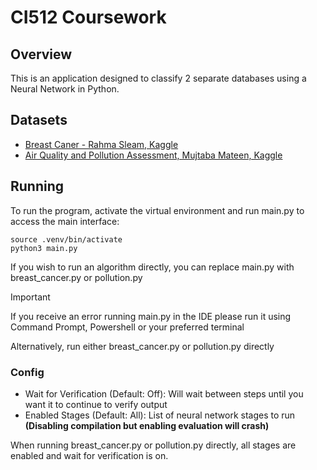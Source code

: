 # CI512 Coursework

## Overview

This is an application designed to classify 2 separate databases using a Neural Network in Python.

## Datasets

- [Breast Caner - Rahma Sleam, Kaggle](https://www.kaggle.com/datasets/rahmasleam/breast-cancer)
- [Air Quality and Pollution Assessment, Mujtaba Mateen, Kaggle](https://www.kaggle.com/datasets/mujtabamatin/air-quality-and-pollution-assessment)

## Running

To run the program, activate the virtual environment and run main.py to access the main interface:

```shell
source .venv/bin/activate
python3 main.py
```

If you wish to run an algorithm directly, you can replace main.py with breast_cancer.py or pollution.py

> [!IMPORTANT]
> If you receive an error running main.py in the IDE please run it using Command Prompt, Powershell or your preferred
> terminal
>
> Alternatively, run either breast_cancer.py or pollution.py directly

### Config

- Wait for Verification (Default: Off): Will wait between steps until you want it to continue to verify output
- Enabled Stages (Default: All): List of neural network stages to run **(Disabling compilation but enabling evaluation
  will crash)**

When running breast_cancer.py or pollution.py directly, all stages are enabled and wait for verification is on.
